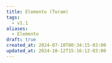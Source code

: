 ```yaml
---
title: Elemento (Toram)
tags:
  - v1.1
aliases:
  - Elemento
draft: true
created_at: 2024-07-10T00:34:15-03:00
updated_at: 2024-10-12T15:16:12-03:00
---
```

